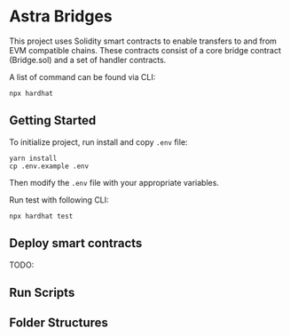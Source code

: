# Astra Bridges

This project uses Solidity smart contracts to enable transfers to and from EVM compatible chains. These contracts consist of a core bridge contract (Bridge.sol) and a set of handler contracts.

A list of command can be found via CLI:

```shell
npx hardhat
```

## Getting Started

To initialize project, run install and copy `.env` file:

```shell
yarn install
cp .env.example .env
```

Then modify the `.env` file with your appropriate variables.

Run test with following CLI:

```shell
npx hardhat test
```

## Deploy smart contracts

TODO:

## Run Scripts

## Folder Structures
